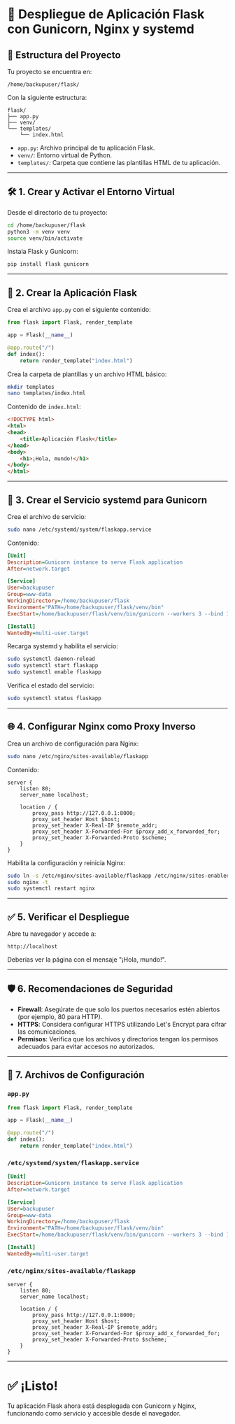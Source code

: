 # 🚀 Despliegue de Aplicación Flask con Gunicorn, Nginx y systemd

## 📁 Estructura del Proyecto

Tu proyecto se encuentra en:

```
/home/backupuser/flask/
```

Con la siguiente estructura:

```
flask/
├── app.py
├── venv/
└── templates/
    └── index.html
```

- `app.py`: Archivo principal de tu aplicación Flask.
- `venv/`: Entorno virtual de Python.
- `templates/`: Carpeta que contiene las plantillas HTML de tu aplicación.

---

## 🛠️ 1. Crear y Activar el Entorno Virtual

Desde el directorio de tu proyecto:

```bash
cd /home/backupuser/flask
python3 -m venv venv
source venv/bin/activate
```

Instala Flask y Gunicorn:

```bash
pip install flask gunicorn
```

---

## 📝 2. Crear la Aplicación Flask

Crea el archivo `app.py` con el siguiente contenido:

```python
from flask import Flask, render_template

app = Flask(__name__)

@app.route("/")
def index():
    return render_template("index.html")
```

Crea la carpeta de plantillas y un archivo HTML básico:

```bash
mkdir templates
nano templates/index.html
```

Contenido de `index.html`:

```html
<!DOCTYPE html>
<html>
<head>
    <title>Aplicación Flask</title>
</head>
<body>
    <h1>¡Hola, mundo!</h1>
</body>
</html>
```

---

## 🔧 3. Crear el Servicio systemd para Gunicorn

Crea el archivo de servicio:

```bash
sudo nano /etc/systemd/system/flaskapp.service
```

Contenido:

```ini
[Unit]
Description=Gunicorn instance to serve Flask application
After=network.target

[Service]
User=backupuser
Group=www-data
WorkingDirectory=/home/backupuser/flask
Environment="PATH=/home/backupuser/flask/venv/bin"
ExecStart=/home/backupuser/flask/venv/bin/gunicorn --workers 3 --bind 127.0.0.1:8000 app:app

[Install]
WantedBy=multi-user.target
```

Recarga systemd y habilita el servicio:

```bash
sudo systemctl daemon-reload
sudo systemctl start flaskapp
sudo systemctl enable flaskapp
```

Verifica el estado del servicio:

```bash
sudo systemctl status flaskapp
```

---

## 🌐 4. Configurar Nginx como Proxy Inverso

Crea un archivo de configuración para Nginx:

```bash
sudo nano /etc/nginx/sites-available/flaskapp
```

Contenido:

```nginx
server {
    listen 80;
    server_name localhost;

    location / {
        proxy_pass http://127.0.0.1:8000;
        proxy_set_header Host $host;
        proxy_set_header X-Real-IP $remote_addr;
        proxy_set_header X-Forwarded-For $proxy_add_x_forwarded_for;
        proxy_set_header X-Forwarded-Proto $scheme;
    }
}
```

Habilita la configuración y reinicia Nginx:

```bash
sudo ln -s /etc/nginx/sites-available/flaskapp /etc/nginx/sites-enabled
sudo nginx -t
sudo systemctl restart nginx
```

---

## ✅ 5. Verificar el Despliegue

Abre tu navegador y accede a:

```
http://localhost
```

Deberías ver la página con el mensaje "¡Hola, mundo!".

---

## 🛡️ 6. Recomendaciones de Seguridad

- **Firewall**: Asegúrate de que solo los puertos necesarios estén abiertos (por ejemplo, 80 para HTTP).
- **HTTPS**: Considera configurar HTTPS utilizando Let's Encrypt para cifrar las comunicaciones.
- **Permisos**: Verifica que los archivos y directorios tengan los permisos adecuados para evitar accesos no autorizados.

---

## 📄 7. Archivos de Configuración

### `app.py`

```python
from flask import Flask, render_template

app = Flask(__name__)

@app.route("/")
def index():
    return render_template("index.html")
```

### `/etc/systemd/system/flaskapp.service`

```ini
[Unit]
Description=Gunicorn instance to serve Flask application
After=network.target

[Service]
User=backupuser
Group=www-data
WorkingDirectory=/home/backupuser/flask
Environment="PATH=/home/backupuser/flask/venv/bin"
ExecStart=/home/backupuser/flask/venv/bin/gunicorn --workers 3 --bind 127.0.0.1:8000 app:app

[Install]
WantedBy=multi-user.target
```

### `/etc/nginx/sites-available/flaskapp`

```nginx
server {
    listen 80;
    server_name localhost;

    location / {
        proxy_pass http://127.0.0.1:8000;
        proxy_set_header Host $host;
        proxy_set_header X-Real-IP $remote_addr;
        proxy_set_header X-Forwarded-For $proxy_add_x_forwarded_for;
        proxy_set_header X-Forwarded-Proto $scheme;
    }
}
```

---

# ✅ ¡Listo!

Tu aplicación Flask ahora está desplegada con Gunicorn y Nginx, funcionando como servicio y accesible desde el navegador.
